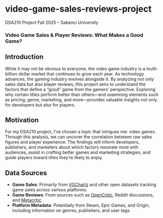 # video-game-sales-reviews-project  
DSA210 Project Fall 2025 – Sabancı University  

### **Video Game Sales & Player Reviews: What Makes a Good Game?**

## Introduction  
While it may not be obvious to everyone, the video game industry is a multi-billion-dollar market that continues to grow each year. As technology advances, the gaming industry evolves alongside it. By analyzing not only sales data but also player reviews, this project aims to understand the factors that define a “good” game from the gamers’ perspective. Exploring why certain titles perform better than others—and examining elements such as pricing, genre, marketing, and more—provides valuable insights not only for developers but also for players.

## Motivation  
For my DSA210 project, I’ve chosen a topic that intrigues me: video games. Through this analysis, we can uncover the correlation between raw sales figures and player experience. The findings will inform developers, publishers, and marketers about which factors resonate most with audiences, assist in crafting better games and marketing strategies, and guide players toward titles they’re likely to enjoy.

## Data Sources  
- **Game Sales**: Primarily from [VGChartz](https://www.vgchartz.com/) and other open datasets tracking game sales across various platforms.  
- **Game Reviews**: From sources such as [OpenCritic](https://opencritic.com/), Reddit discussions, and [Metacritic](https://www.metacritic.com/).  
- **Platform Metadata**: Potentially from Steam, Epic Games, and Origin, including information on genres, publishers, and user tags.  

